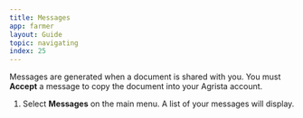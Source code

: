 ```yaml
---
title: Messages
app: farmer
layout: Guide
topic: navigating
index: 25
---
```


Messages are generated when a document is shared with you. You must **Accept** a message to copy the document into your Agrista account.

1. Select **Messages** on the main menu. A list of your messages will display.